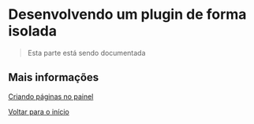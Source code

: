 # Desenvolvendo um plugin de forma isolada

> Esta parte está sendo documentada

## Mais informações

[Criando páginas no painel](paginas.md)

[Voltar para o início](../readme.md)